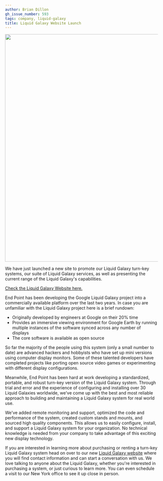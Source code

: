 ```yaml
---
author: Brian Dillon
gh_issue_number: 593
tags: company, liquid-galaxy
title: Liquid Galaxy Website Launch
---
```


<a alt="End Point's Liquid Galaxy Website" href="https://liquidgalaxy.endpoint.com/"><img border="0" src="/blog/2012/04/17/end-point-has-been-developing-google/image-0.jpeg" width="750"/></a>

We have just launched a new site to promote our Liquid Galaxy turn-key systems, our suite of Liquid Galaxy services, as well as presenting the current range of the Liquid Galaxy's capabilities.

[Check the Liquid Galaxy Website here.](https://liquidgalaxy.endpoint.com/)

End Point has been developing the Google Liquid Galaxy project into a commercially available platform over the last two years. In case you are unfamiliar with the Liquid Galaxy project here is a brief rundown:

- Originally developed by engineers at Google on their 20% time
- Provides an immersive viewing environment for Google Earth by running multiple instances of the software synced across any number of displays
- The core software is available as open source

So far the majority of the people using this system (only a small number to date) are advanced hackers and hobbyists who have set up mini versions using computer display monitors. Some of these talented developers have completed projects like porting open source video games or experimenting with different display configurations.

Meanwhile, End Point has been hard at work developing a standardized, portable, and robust turn-key version of the Liquid Galaxy system. Through trial and error and the experience of configuring and installing over 30 Liquid Galaxies worldwide, we've come up with the best and most reliable approach to building and maintaining a Liquid Galaxy system for real world use.

We've added remote monitoring and support, optimized the code and performance of the system, created custom stands and mounts, and sourced high quality components. This allows us to easily configure, install, and support a Liquid Galaxy system for your organization. No technical knowledge is needed from your company to take advantage of this exciting new display technology.

If you are interested in learning more about purchasing or renting a turn-key Liquid Galaxy system head on over to our new [Liquid Galaxy website](https://liquidgalaxy.endpoint.com/) where you will find contact information and can start a conversation with us. We love talking to anyone about the Liquid Galaxy, whether you're interested in purchasing a system, or just curious to learn more. You can even schedule a visit to our New York office to see it up close in person.
